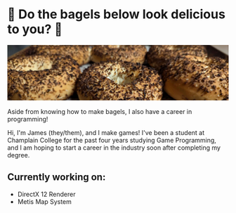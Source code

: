 # 🥯 Do the bagels below look delicious to you? 🥯

![alt text](https://github.com/jamesmckibbin/jamesmckibbin/blob/main/bagels.jpg?raw=true)

Aside from knowing how to make bagels, I also have a career in programming!

Hi, I'm James (they/them), and I make games! I've been a student at Champlain College for the past four years studying Game Programming, and I am hoping to start a career in the industry soon after completing my degree.

## Currently working on: 
  - DirectX 12 Renderer
  - Metis Map System
